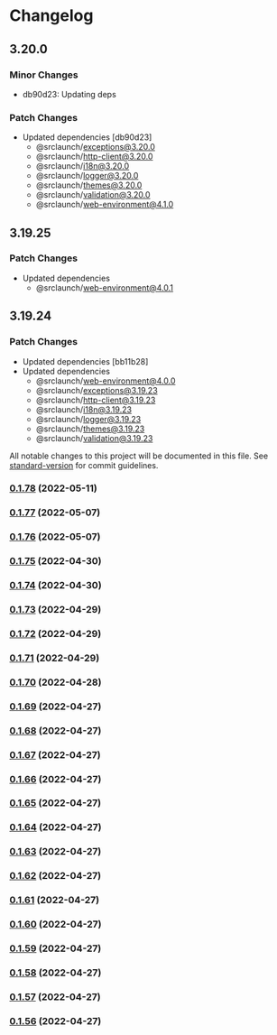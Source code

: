 # Changelog

## 3.20.0

### Minor Changes

- db90d23: Updating deps

### Patch Changes

- Updated dependencies [db90d23]
  - @srclaunch/exceptions@3.20.0
  - @srclaunch/http-client@3.20.0
  - @srclaunch/i18n@3.20.0
  - @srclaunch/logger@3.20.0
  - @srclaunch/themes@3.20.0
  - @srclaunch/validation@3.20.0
  - @srclaunch/web-environment@4.1.0

## 3.19.25

### Patch Changes

- Updated dependencies
  - @srclaunch/web-environment@4.0.1

## 3.19.24

### Patch Changes

- Updated dependencies [bb11b28]
- Updated dependencies
  - @srclaunch/web-environment@4.0.0
  - @srclaunch/exceptions@3.19.23
  - @srclaunch/http-client@3.19.23
  - @srclaunch/i18n@3.19.23
  - @srclaunch/logger@3.19.23
  - @srclaunch/themes@3.19.23
  - @srclaunch/validation@3.19.23

All notable changes to this project will be documented in this file. See [standard-version](https://github.com/conventional-changelog/standard-version) for commit guidelines.

### [0.1.78](https://github.com/srclaunch/web-app/compare/v0.1.77...v0.1.78) (2022-05-11)

### [0.1.77](https://github.com/srclaunch/web-app/compare/v0.1.76...v0.1.77) (2022-05-07)

### [0.1.76](https://github.com/srclaunch/web-app/compare/v0.1.75...v0.1.76) (2022-05-07)

### [0.1.75](https://github.com/srclaunch/web-app/compare/v0.1.74...v0.1.75) (2022-04-30)

### [0.1.74](https://github.com/srclaunch/web-app/compare/v0.1.73...v0.1.74) (2022-04-30)

### [0.1.73](https://github.com/srclaunch/web-app/compare/v0.1.72...v0.1.73) (2022-04-29)

### [0.1.72](https://github.com/srclaunch/web-app/compare/v0.1.71...v0.1.72) (2022-04-29)

### [0.1.71](https://github.com/srclaunch/web-app/compare/v0.1.70...v0.1.71) (2022-04-29)

### [0.1.70](https://github.com/srclaunch/web-app/compare/v0.1.69...v0.1.70) (2022-04-28)

### [0.1.69](https://github.com/srclaunch/web-app/compare/v0.1.68...v0.1.69) (2022-04-27)

### [0.1.68](https://github.com/srclaunch/web-app/compare/v0.1.67...v0.1.68) (2022-04-27)

### [0.1.67](https://github.com/srclaunch/web-app/compare/v0.1.66...v0.1.67) (2022-04-27)

### [0.1.66](https://github.com/srclaunch/web-app/compare/v0.1.65...v0.1.66) (2022-04-27)

### [0.1.65](https://github.com/srclaunch/web-app/compare/v0.1.64...v0.1.65) (2022-04-27)

### [0.1.64](https://github.com/srclaunch/web-app/compare/v0.1.63...v0.1.64) (2022-04-27)

### [0.1.63](https://github.com/srclaunch/web-app/compare/v0.1.62...v0.1.63) (2022-04-27)

### [0.1.62](https://github.com/srclaunch/web-app/compare/v0.1.61...v0.1.62) (2022-04-27)

### [0.1.61](https://github.com/srclaunch/web-app/compare/v0.1.60...v0.1.61) (2022-04-27)

### [0.1.60](https://github.com/srclaunch/web-app/compare/v0.1.59...v0.1.60) (2022-04-27)

### [0.1.59](https://github.com/srclaunch/web-app/compare/v0.1.58...v0.1.59) (2022-04-27)

### [0.1.58](https://github.com/srclaunch/web-app/compare/v0.1.57...v0.1.58) (2022-04-27)

### [0.1.57](https://github.com/srclaunch/web-app/compare/v0.1.56...v0.1.57) (2022-04-27)

### [0.1.56](https://github.com/srclaunch/web-app/compare/v0.1.54...v0.1.56) (2022-04-27)
